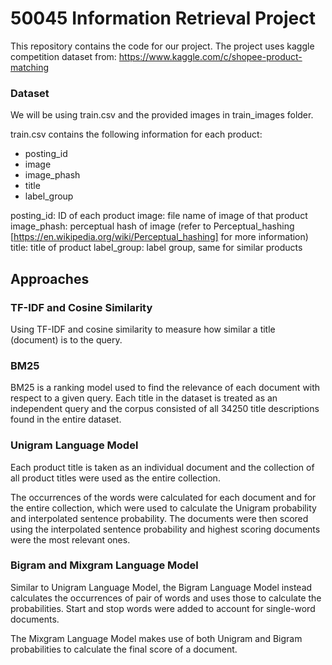 # 50045 Information Retrieval Project

This repository contains the code for our project. The project uses kaggle competition dataset from: https://www.kaggle.com/c/shopee-product-matching

### Dataset
We will be using train.csv and the provided images in train_images folder.

train.csv contains the following information for each product:
* posting_id
* image
* image_phash
* title
* label_group

posting_id: ID of each product
image: file name of image of that product
image_phash: perceptual hash of image (refer to Perceptual_hashing [https://en.wikipedia.org/wiki/Perceptual_hashing] for more information)
title: title of product
label_group: label group, same for similar products

## Approaches
### TF-IDF and Cosine Similarity
Using TF-IDF and cosine similarity to measure how similar a title (document) is to the query. 

### BM25
BM25 is a ranking model used to find the relevance of each document with respect to a given query. Each title in the dataset is treated as an independent query and the corpus consisted of all 34250 title descriptions found in the entire dataset.

### Unigram Language Model
Each product title is taken as an individual document and the collection of all product titles were used as the entire collection.

The occurrences of the words were calculated for each document and for the entire collection, which were used to calculate the Unigram probability and interpolated sentence probability. The documents were then scored using the interpolated sentence probability and highest scoring documents were the most relevant ones.

### Bigram and Mixgram Language Model
Similar to Unigram Language Model, the Bigram Language Model instead calculates the occurrences of pair of words and uses those to calculate the probabilities. Start and stop words were added to account for single-word documents.

The Mixgram Language Model makes use of both Unigram and Bigram probabilities to calculate the final score of a document. 